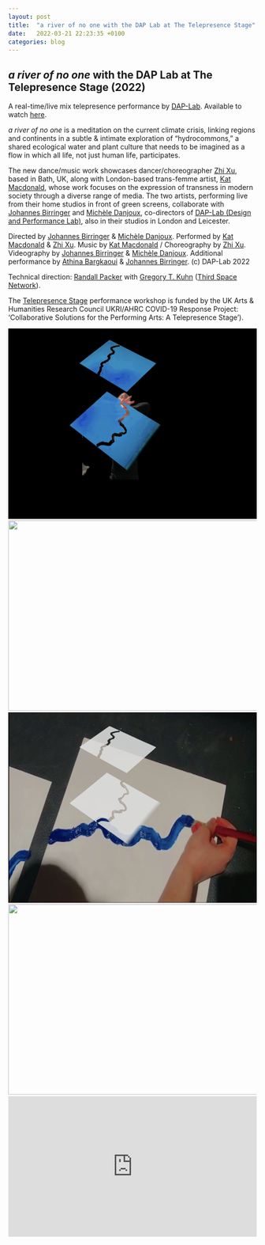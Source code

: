 ```yaml
---
layout: post
title:  "a river of no one with the DAP Lab at The Telepresence Stage"
date:   2022-03-21 22:23:35 +0100
categories: blog
---
```


<h2><i>a river of no one</i> with the DAP Lab at The Telepresence Stage (2022)</h2>

A real-time/live mix telepresence performance by [DAP-Lab][dap]. Available to watch [here][river].

*a river of no one* is a meditation on the current climate crisis, linking regions and continents in a subtle & intimate exploration of “hydrocommons,” a shared ecological water and plant culture that needs to be imagined as a flow in which all life, not just human life, participates.

The new dance/music work showcases dancer/choreographer [Zhi Xu][zhi], based in Bath, UK, along with London-based trans-femme artist, [Kat Macdonald][otherkat], whose work focuses on the expression of transness in modern society through a diverse range of media. The two artists, performing live from their home studios in front of green screens, collaborate with [Johannes Birringer][johan] and [Michèle Danjoux][michele], co-directors of [DAP-Lab (Design and Performance Lab)][dap], also in their studios in London and Leicester. 

Directed by [Johannes Birringer][johan] & [Michèle Danjoux][michele].
Performed by [Kat Macdonald][otherkat] & [Zhi Xu][zhi].
Music by [Kat Macdonald][otherkat] / Choreography by [Zhi Xu][zhi].
Videography by [Johannes Birringer][johan] & [Michèle Danjoux][michele].
Additional performance by [Athina Bargkaoui][athina] & [Johannes Birringer][johan].
(c) DAP-Lab 2022

Technical direction: [Randall Packer][randall] with [Gregory T. Kuhn][greg] ([Third Space Network][thirdspace]).

The [Telepresence Stage][telepresencestage] performance workshop is funded by the UK Arts & Humanities Research Council UKRI/AHRC COVID-19 Response Project: ‘Collaborative Solutions for the Performing Arts: A Telepresence Stage’).

<img src="/assets/img/ariverofnoone/betweentheriver.png" height="385" width="756"/>
<img src="/assets/img/ariverofnoone/intheriver.png" height="385" width="756"/>
<img src="/assets/img/ariverofnoone/paintingtheriver.png" height="385" width="756"/>
<img src="/assets/img/ariverofnoone/tracingtheriver.png" height="385" width="756"/>

<div style="padding:56.25% 0 0 0;position:relative;"><iframe src="https://player.vimeo.com/video/690708304?badge=0&amp;autopause=0&amp;player_id=0&amp;app_id=58479" frameborder="0" allow="autoplay; fullscreen; picture-in-picture; clipboard-write" style="position:absolute;top:0;left:0;width:100%;height:100%;" title="The river of no one"></iframe></div><script src="https://player.vimeo.com/api/player.js"></script>

[river]: https://vimeo.com/690708304
[johan]: https://en.wikipedia.org/wiki/Johannes_Birringer
[dap]: https://dap-lab.brunel.ac.uk/
[zhi]: https://zhixu.org/
[otherkat]: https://otherkat.com/
[michele]: https://performingdresslab.com/team-member/michele-danjoux/
[athina]: https://www.instagram.com/ath.oui/
[randall]: https://randallpacker.com/who-am-i/
[greg]: https://wptheater.org/cast-creatives/gregory-t-kuhn/
[thirdspace]: https://thirdspacenetwork.com/
[telepresencestage]: https://www.telepresencestage.org

